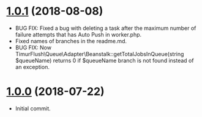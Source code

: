 # [1.0.1](https://github.com/TimurFlush/Queue/releases/tag/v1.0.1) (2018-08-08)
 - BUG FIX: Fixed a bug with deleting a task after the maximum number of failure attempts that has Auto Push in worker.php.
 - Fixed names of branches in the readme.md.
 - BUG FIX: Now TimurFlush\Queue\Adapter\Beanstalk::getTotalJobsInQueue(string $queueName) returns 0 if $queueName branch is not found instead of an exception.

# [1.0.0](https://github.com/TimurFlush/Queue/releases/tag/v1.0.0) (2018-07-22)
 - Initial commit.

